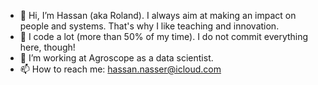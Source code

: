- 👋 Hi, I’m Hassan (aka Roland). I always aim at making an impact on people and systems. That's why I like teaching and innovation.
- 👀 I code a lot (more than 50% of my time). I do not commit everything here, though! 
- 🌱 I’m working at Agroscope as a data scientist.
- 📫 How to reach me: hassan.nasser@icloud.com

<!---
nasserdr/nasserdr is a ✨ special ✨ repository because its `README.md` (this file) appears on your GitHub profile.
You can click the Preview link to take a look at your changes.
--->
